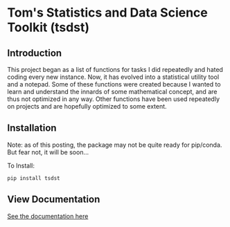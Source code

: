 # Tom's Statistics and Data Science Toolkit (tsdst)

## Introduction

This project began as a list of functions for tasks I did repeatedly and hated coding every new instance. Now, it has evolved into a statistical utility tool and a notepad. Some of these functions were created because I wanted to learn and understand the innards of some mathematical concept, and are thus not optimized in any way. Other functions have been used repeatedly on projects and are hopefully optimized to some extent.

## Installation

Note: as of this posting, the package may not be quite ready for pip/conda. But fear not, it will be soon...

To Install:

```{python}
pip install tsdst
```

## View Documentation

[See the documentation here](https://tomwerner5.github.io/tsdst/Descriptions.html)
